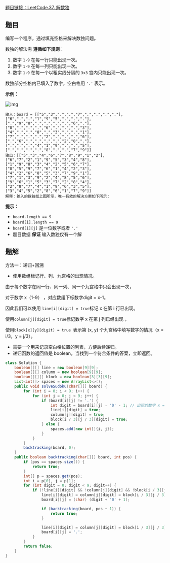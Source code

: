[题目链接：LeetCode.37. 解数独](https://leetcode-cn.com/problems/sudoku-solver/)

## 题目

编写一个程序，通过填充空格来解决数独问题。

数独的解法需 **遵循如下规则**：

1. 数字 `1-9` 在每一行只能出现一次。
2. 数字 `1-9` 在每一列只能出现一次。
3. 数字 `1-9` 在每一个以粗实线分隔的 `3x3` 宫内只能出现一次。

数独部分空格内已填入了数字，空白格用 `'.'` 表示。

**示例：**

![img](https://assets.leetcode-cn.com/aliyun-lc-upload/uploads/2021/04/12/250px-sudoku-by-l2g-20050714svg.png)

```
输入：board = [["5","3",".",".","7",".",".",".","."],["6",".",".","1","9","5",".",".","."],[".","9","8",".",".",".",".","6","."],["8",".",".",".","6",".",".",".","3"],["4",".",".","8",".","3",".",".","1"],["7",".",".",".","2",".",".",".","6"],[".","6",".",".",".",".","2","8","."],[".",".",".","4","1","9",".",".","5"],[".",".",".",".","8",".",".","7","9"]]
输出：[["5","3","4","6","7","8","9","1","2"],["6","7","2","1","9","5","3","4","8"],["1","9","8","3","4","2","5","6","7"],["8","5","9","7","6","1","4","2","3"],["4","2","6","8","5","3","7","9","1"],["7","1","3","9","2","4","8","5","6"],["9","6","1","5","3","7","2","8","4"],["2","8","7","4","1","9","6","3","5"],["3","4","5","2","8","6","1","7","9"]]
解释：输入的数独如上图所示，唯一有效的解决方案如下所示：
```

**提示：**

- `board.length == 9`
- `board[i].length == 9`
- `board[i][j]` 是一位数字或者 `'.'`
- 题目数据 **保证** 输入数独仅有一个解

## 题解

方法一：递归+回溯

* 使用数组标记行、列、九宫格的出现情况。

由于每个数字在同一行、同一列、同一个九宫格中只会出现一次，

对于数字 x（1-9） ，对应数组下标数字digit = x-1。

因此我们可以使用 `line[i][digit] = true`标记 x 在第 i 行已出现。

使用`column[j][digit] = true`标记数字 x 在第 j 列已经出现 ，

使用`block[x][y][digit] = true `表示第 (x, y) 个九宫格中填写数字的情况（x = i/3，y = j/3）。

* 需要一个用来记录空白格位置的列表，方便后续递归。
* 递归函数的返回值是 boolean，当找到一个符合条件的答案，立即返回。

```java
class Solution {
    boolean[][] line = new boolean[9][9];
    boolean[][] column = new boolean[9][9];
    boolean[][][] block = new boolean[3][3][9];
    List<int[]> spaces = new ArrayList<>();    
    public void solveSudoku(char[][] board) {
        for (int i = 0; i < 9; i++) {
            for (int j = 0; j < 9; j++) {
                if (board[i][j] != '.') {
                    int digit = board[i][j] - '0' - 1; // 出现的数字 x = (board[i][j]-'0')(范围1-9)，记录在对应数组的位置（x-1) 
                    line[i][digit] = true;
                    column[j][digit] = true;
                    block[i / 3][j / 3][digit] = true;
                } else {
                    spaces.add(new int[]{i, j});
                }
            }
        }
        backtracking(board, 0);
    }
    public boolean backtracking(char[][] board, int pos) {
        if (pos == spaces.size()) {
            return true;
        }
        int[] p = spaces.get(pos);
        int i = p[0], j = p[1];
        for (int digit = 0; digit < 9; digit++) {
            if (!line[i][digit] && !column[j][digit] && !block[i / 3][j / 3][digit]) {
                line[i][digit] = column[j][digit] = block[i / 3][j / 3][digit] = true;
                board[i][j] = (char) (digit + '0' + 1);

                if (backtracking(board, pos + 1)) {
                    return true;
                }

                line[i][digit] = column[j][digit] = block[i / 3][j / 3][digit] = false;
                board[i][j] = '.';
            }
        }
        return false;
    }    
}
```

